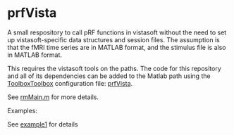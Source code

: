 # prfVista
A small respository to call pRF functions in vistasoft without the need to set up vistasoft-specific data structures and session files. The assumption is that the fMRI time series are in MATLAB format, and the stimulus file is also in MATLAB format.

This requires the vistasoft tools on the paths. The code for this repository and all of its dependencies can be added to the Matlab path using the [ToolboxToolbox](https://github.com/ToolboxHub/ToolboxToolbox) configuration file: [prfVista](https://github.com/WinawerLab/ToolboxRegistry/blob/master/configurations/prfVista.json).

See [rmMain.m](https://github.com/vistalab/vistasoft/blob/master/mrBOLD/Analysis/retinotopyModel/rmMain.m) for more details.

Examples:


See [example1](https://htmlpreview.github.io/?https://github.com/jk619/prfVista/blob/main/html/example1.html) for details

